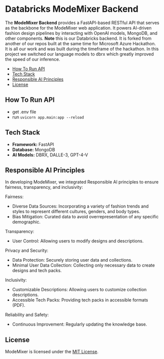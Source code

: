 # Databricks ModeMixer Backend

The **ModeMixer Backend** provides a FastAPI-based RESTful API that serves as the backbone for the ModeMixer web application. It powers AI-driven fashion design pipelines by interacting with OpenAI models, MongoDB, and other components. **Note** this is our Databricks backend. It is forked from another of our repos built at the same time for Microsoft Azure Hackathon. It is all our work and was built during the timeframe of the hackathon. In this project we switched our language models to dbrx which greatly improved the speed of our inference.

- [How To Run API](#run-instruct)
- [Tech Stack](#tech-stack)
- [Responsible AI Principles](#responsible-ai-principles)
- [License](#license)

## How To Run API
- get .env file
- run `uvicorn app.main:app --reload`

## Tech Stack
- **Framework:** FastAPI
- **Database:** MongoDB
- **AI Models:** DBRX, DALLE-3, GPT-4-V

## Responsible AI Principles

In developing ModeMixer, we integrated Responsible AI principles to ensure fairness, transparency, and inclusivity:

Fairness:
- Diverse Data Sources: Incorporating a variety of fashion trends and styles to represent different cultures, genders, and body types.
- Bias Mitigation: Curated data to avoid overrepresentation of any specific demographic.

Transparency:
- User Control: Allowing users to modify designs and descriptions.

Privacy and Security:
- Data Protection: Securely storing user data and collections.
- Minimal User Data Collection: Collecting only necessary data to create designs and tech packs.

Inclusivity:
- Customizable Descriptions: Allowing users to customize collection descriptions.
- Accessible Tech Packs: Providing tech packs in accessible formats (PDF).

Reliability and Safety:
- Continuous Improvement: Regularly updating the knowledge base.

## License

ModeMixer is licensed under the [MIT License](https://opensource.org/licenses/MIT).

